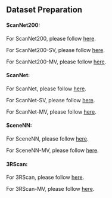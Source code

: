 ## Dataset Preparation

#### ScanNet200: 

For ScanNet200, please follow [here](../data/scannet200/README.md).

For ScanNet200-SV, please follow [here](../data/scannet200-sv/README.md).

For ScanNet200-MV, please follow [here](../data/scannet200-mv/README.md).

#### ScanNet:
For ScanNet, please follow [here](../data/scannet/README.md).

For ScanNet-SV, please follow [here](../data/scannet-sv/README.md).

For ScanNet-MV, please follow [here](../data/scannet-mv/README.md).

#### SceneNN:
For SceneNN, please follow [here](../data/scenenn/README.md).


For SceneNN-MV, please follow [here](../data/scenenn-mv/README.md).

#### 3RScan:

For 3RScan, please follow [here](../data/3RScan/README.md).


For 3RScan-MV, please follow [here](../data/3RScan-mv/README.md).